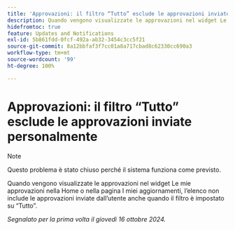 ```yaml
---
title: 'Approvazioni: il filtro “Tutto” esclude le approvazioni inviate personalmente'
description: Quando vengono visualizzate le approvazioni nel widget Le mie approvazioni nella Home o nella pagina I miei aggiornamenti, l’elenco non include le approvazioni inviate dall’utente anche quando il filtro è impostato su “Tutto”.
hidefromtoc: true
feature: Updates and Notifications
exl-id: 5b861fdd-0fcf-492a-ab32-3454c3cc5f21
source-git-commit: 8a12bbfaf3f7cc01a8a717cbad8c62330cc690a3
workflow-type: tm+mt
source-wordcount: '99'
ht-degree: 100%

---
```


# Approvazioni: il filtro “Tutto” esclude le approvazioni inviate personalmente

>[!NOTE]
>
>Questo problema è stato chiuso perché il sistema funziona come previsto.

Quando vengono visualizzate le approvazioni nel widget Le mie approvazioni nella Home o nella pagina I miei aggiornamenti, l’elenco non include le approvazioni inviate dall’utente anche quando il filtro è impostato su “Tutto”.

_Segnalato per la prima volta il giovedì 16 ottobre 2024._
